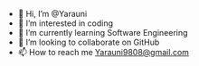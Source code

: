 - 👋 Hi, I’m @Yarauni
- 👀 I’m interested in coding
- 🌱 I’m currently learning Software Engineering
- 💞️ I’m looking to collaborate on GitHub
- 📫 How to reach me Yarauni9808@gmail.com

<!---
Yarauni/Yarauni is a ✨ special ✨ repository because its `README.md` (this file) appears on your GitHub profile.
You can click the Preview link to take a look at your changes.
--->
